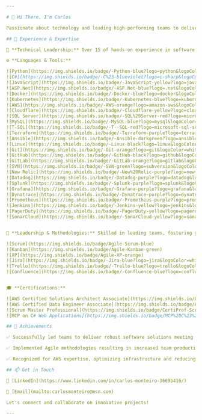 ```yaml
---

# 👋 Hi There, I'm Carlos

Passionate about technology and leading high-performing teams to deliver exceptional software solutions. 

## 💼 Experience & Expertise

🚀 **Technical Leadership:** Over 15 of hands-on experience in software systems development, installation, testing, and maintenance across diverse domains.

⚙️ **Languages & Tools:**

![Python](https://img.shields.io/badge/-Python-blue?logo=python&logoColor=white)
![C#](https://img.shields.io/badge/-C%23-blueviolet?logo=c-sharp&logoColor=white)
![JavaScript](https://img.shields.io/badge/-JavaScript-yellow?logo=javascript&logoColor=white)
![ASP.Net](https://img.shields.io/badge/-ASP.Net-blue?logo=.net&logoColor=white)
![Docker](https://img.shields.io/badge/-Docker-blue?logo=docker&logoColor=white)
![Kubernetes](https://img.shields.io/badge/-Kubernetes-blue?logo=kubernetes&logoColor=white)
![AWS](https://img.shields.io/badge/-AWS-orange?logo=amazon-aws&logoColor=white)
![Cloudflare](https://img.shields.io/badge/-Cloudflare-yellow?logo=cloudflare&logoColor=white)
![SQL Server](https://img.shields.io/badge/-SQL%20Server-red?logo=microsoft-sql-server&logoColor=white)
![MySQL](https://img.shields.io/badge/-MySQL-blue?logo=mysql&logoColor=white)
![T-SQL](https://img.shields.io/badge/-T--SQL-red?logo=microsoft-sql-server&logoColor=white)
![Terraform](https://img.shields.io/badge/-Terraform-purple?logo=terraform&logoColor=white)
![Ansible](https://img.shields.io/badge/-Ansible-darkgreen?logo=ansible&logoColor=white)
![Linux](https://img.shields.io/badge/-Linux-black?logo=linux&logoColor=white)
![Git](https://img.shields.io/badge/-Git-orange?logo=git&logoColor=white)
![GitHub](https://img.shields.io/badge/-GitHub-black?logo=github&logoColor=white)
![GitLab](https://img.shields.io/badge/-GitLab-orange?logo=gitlab&logoColor=white)
![SVN](https://img.shields.io/badge/-SVN-green?logo=subversion&logoColor=white)
![New Relic](https://img.shields.io/badge/-New%20Relic-purple?logo=new-relic&logoColor=white)
![Datadog](https://img.shields.io/badge/-Datadog-purple?logo=datadog&logoColor=white)
![Splunk](https://img.shields.io/badge/-Splunk-purple?logo=splunk&logoColor=white)
![Grafana](https://img.shields.io/badge/-Grafana-purple?logo=grafana&logoColor=white)
![Dynatrace](https://img.shields.io/badge/-Dynatrace-purple?logo=dynatrace&logoColor=white)
![Prometheus](https://img.shields.io/badge/-Prometheus-purple?logo=prometheus&logoColor=white)
![Jenkins](https://img.shields.io/badge/-Jenkins-yellow?logo=jenkins&logoColor=white)
![PagerDuty](https://img.shields.io/badge/-PagerDuty-yellow?logo=pagerduty&logoColor=white)
![SonarCloud](https://img.shields.io/badge/-SonarCloud-yellow?logo=sonarcloud&logoColor=white)


🏢 **Leadership & Methodologies:** Skilled in leading teams, fostering growth, and delivering excellence through Agile methodologies.

![Scrum](https://img.shields.io/badge/Agile-Scrum-blue)
![Kanban](https://img.shields.io/badge/Agile-Kanban-green)
![XP](https://img.shields.io/badge/Agile-XP-orange)
![Jira](https://img.shields.io/badge/-Jira-blue?logo=jira&logoColor=white)
![Trello](https://img.shields.io/badge/-Trello-blue?logo=trello&logoColor=white)
![Confluence](https://img.shields.io/badge/-Confluence-blue?logo=confluence&logoColor=white)


🎓 **Certifications:**

![AWS Certified Solutions Architect Associate](https://img.shields.io/badge/AWS%20Solutions%20Architect%20Associate-orange?logo=amazon-aws&logoColor=white)
![AWS Certified Data Engineer Associate](https://img.shields.io/badge/AWS%20Data%20Engineer%20Associate-blue?logo=amazon-aws&logoColor=white)
![Scrum Master Professional](https://img.shields.io/badge/CertiProf-Scrum%20Master%20Professional-green?logo=CertiProf)
![MCP on C# Web Applications](https://img.shields.io/badge/MCP%20C%23%20Web%20Application-blue?logo=microsoft&logoColor=white)

## 🌟 Achievements

✅ Successfully led teams to deliver robust software solutions meeting client requirements.

✅ Implemented Agile methodologies resulting in increased team productivity and higher-quality deliveries.

✅ Recognized for AWS expertise, optimizing infrastructure and reducing operational costs.

## 📫 Get in Touch

🔗 [LinkedIn](https://www.linkedin.com/in/carlos-monteiro-3669b416/)

📧 [Email](mailto:carlosmonteiro@msn.com)

Let's connect and collaborate on innovative projects!

---
```

